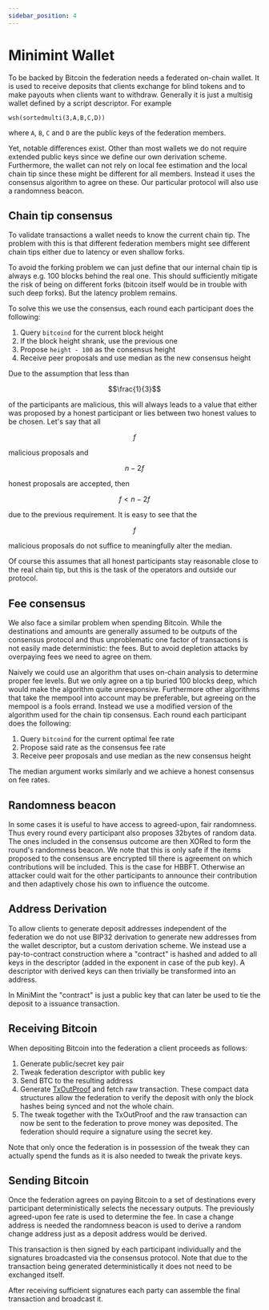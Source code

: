 ```yaml
---
sidebar_position: 4
---
```


# Minimint Wallet

To be backed by Bitcoin the federation needs a federated on-chain wallet. It is used to receive deposits that clients
exchange for blind tokens and to make payouts when clients want to withdraw. Generally it is just a multisig wallet
defined by a script descriptor. For example

```
wsh(sortedmulti(3,A,B,C,D))
```

where `A`, `B`, `C` and `D` are the public keys of the federation members.

Yet, notable differences exist. Other than most wallets we do not require extended public keys since we define our own
derivation scheme. Furthermore, the wallet can not rely on local fee estimation and the local chain tip since these
might be different for all members. Instead it uses the consensus algorithm to agree on these. Our particular protocol
will also use a randomness beacon.

## Chain tip consensus

To validate transactions a wallet needs to know the current chain tip. The problem with this is that different
federation members might see different chain tips either due to latency or even shallow forks.

To avoid the forking
problem we can just define that our internal chain tip is always e.g. 100 blocks behind the real one. This should
sufficiently mitigate the risk of being on different forks (bitcoin itself would be in trouble with such deep forks).
But the latency problem remains.

To solve this we use the consensus, each round each participant does the following:

1. Query `bitcoind` for the current block height
2. If the block height shrank, use the previous one
3. Propose `height - 100` as the consensus height
4. Receive peer proposals and use median as the new consensus height

Due to the assumption that less than

$$\frac{1}{3}$$

of the participants are malicious, this will always leads to a value that either was proposed by a honest participant or lies between two honest values to be chosen. Let's say that all

$$f$$

malicious proposals and

$$n-2f$$

honest proposals are accepted, then

$$f < n-2f$$

due to the previous requirement. It is easy to see that the

$$f$$

malicious proposals do not suffice to meaningfully alter the median.

Of course this assumes that all honest participants stay reasonable close to the real chain tip, but this is the task
of the operators and outside our protocol.

## Fee consensus

We also face a similar problem when spending Bitcoin. While the destinations and amounts are generally assumed to be
outputs of the consensus protocol and thus unproblematic one factor of transactions is not easily made deterministic:
the fees. But to avoid depletion attacks by overpaying fees we need to agree on them.

Naively we could use an algorithm that uses on-chain analysis to determine proper fee levels. But we only agree on
a tip buried 100 blocks deep, which would make the algorithm quite unresponsive. Furthermore other algorithms that take
the mempool into account may be preferable, but agreeing on the mempool is a fools errand. Instead we use a modified
version of the algorithm used for the chain tip consensus. Each round each participant does the following:

1. Query `bitcoind` for the current optimal fee rate
2. Propose said rate as the consensus fee rate
3. Receive peer proposals and use median as the new consensus height

The median argument works similarly and we achieve a honest consensus on fee rates.

## Randomness beacon

In some cases it is useful to have access to agreed-upon, fair randomness. Thus every round every participant also
proposes 32bytes of random data. The ones included in the consensus outcome are then XORed to form the round's
randomness beacon. We note that this is only safe if the items proposed to the consensus are encrypted till there is
agreement on which contributions will be included. This is the case for HBBFT. Otherwise an attacker could wait for the
other participants to announce their contribution and then adaptively chose his own to influence the outcome.

## Address Derivation

To allow clients to generate deposit addresses independent of the federation we do not use BIP32 derivation to
generate new addresses from the wallet descriptor, but a custom derivation scheme. We instead use a pay-to-contract
construction where a "contract" is hashed and added to all keys in the descriptor (added in the exponent in case of the
pub key). A descriptor with derived keys can then trivially be transformed into an address.

In MiniMint the "contract" is just a public key that can later be used to tie the deposit to a issuance transaction.

## Receiving Bitcoin

When depositing Bitcoin into the federation a client proceeds as follows:

1. Generate public/secret key pair
2. Tweak federation descriptor with public key
3. Send BTC to the resulting address
4. Generate [TxOutProof] and fetch raw transaction. These compact data structures allow the federation to verify the
   deposit with only the block hashes being synced and not the whole chain.
5. The tweak together with the TxOutProof and the raw transaction can now be sent to the federation to prove money was
   deposited. The federation should require a signature using the secret key.

Note that only once the federation is in possession of the tweak they can actually spend the funds as it is also needed
to tweak the private keys.

[txoutproof]: https://bitcoincore.org/en/doc/0.21.0/rpc/blockchain/gettxoutproof/

## Sending Bitcoin

Once the federation agrees on paying Bitcoin to a set of destinations every participant deterministically selects
the necessary outputs. The previously agreed-upon fee rate is used to determine the fee. In case a change address is needed
the randomness beacon is used to derive a random change address just as a deposit address would be derived.

This transaction is then signed by each participant individually and the signatures broadcasted via the consensus
protocol. Note that due to the transaction being generated deterministically it does not need to be exchanged itself.

After receiving sufficient signatures each party can assemble the final transaction and broadcast it.
